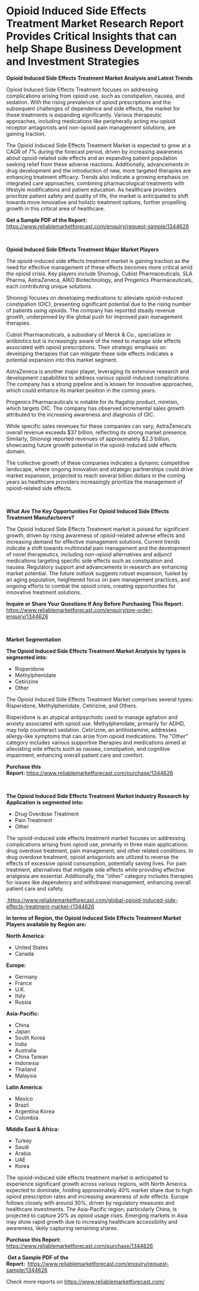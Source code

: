 <p><h1>Opioid Induced Side Effects Treatment Market Research Report Provides Critical Insights that can help Shape Business Development and Investment Strategies</h1></p><p><strong>Opioid Induced Side Effects Treatment Market Analysis and Latest Trends</strong></p>
<p><p>Opioid Induced Side Effects Treatment focuses on addressing complications arising from opioid use, such as constipation, nausea, and sedation. With the rising prevalence of opioid prescriptions and the subsequent challenges of dependence and side effects, the market for these treatments is expanding significantly. Various therapeutic approaches, including medications like peripherally acting mu-opioid receptor antagonists and non-opioid pain management solutions, are gaining traction. </p><p>The Opioid Induced Side Effects Treatment Market is expected to grow at a CAGR of 7% during the forecast period, driven by increasing awareness about opioid-related side effects and an expanding patient population seeking relief from these adverse reactions. Additionally, advancements in drug development and the introduction of new, more targeted therapies are enhancing treatment efficacy. Trends also indicate a growing emphasis on integrated care approaches, combining pharmacological treatments with lifestyle modifications and patient education. As healthcare providers prioritize patient safety and quality of life, the market is anticipated to shift towards more innovative and holistic treatment options, further propelling growth in this critical area of healthcare.</p></p>
<p><strong>Get a Sample PDF of the Report:&nbsp;</strong> <a href="https://www.reliablemarketforecast.com/enquiry/request-sample/1344626?utm_campaign=2950&utm_medium=2&utm_source=Github&utm_content=ia&utm_term=24032025&utm_id=opioid-induced-side-effects-treatment">https://www.reliablemarketforecast.com/enquiry/request-sample/1344626</a></p>
<p>&nbsp;</p>
<p><strong>Opioid Induced Side Effects Treatment Major Market Players</strong></p>
<p><p>The opioid-induced side effects treatment market is gaining traction as the need for effective management of these effects becomes more critical amid the opioid crisis. Key players include Shionogi, Cubist Pharmaceuticals, SLA Pharma, AstraZeneca, AIKO Biotechnology, and Progenics Pharmaceuticals, each contributing unique solutions.</p><p>Shionogi focuses on developing medications to alleviate opioid-induced constipation (OIC), presenting significant potential due to the rising number of patients using opioids. The company has reported steady revenue growth, underpinned by the global push for improved pain management therapies. </p><p>Cubist Pharmaceuticals, a subsidiary of Merck & Co., specializes in antibiotics but is increasingly aware of the need to manage side effects associated with opioid prescriptions. Their strategic emphasis on developing therapies that can mitigate these side effects indicates a potential expansion into this market segment.</p><p>AstraZeneca is another major player, leveraging its extensive research and development capabilities to address various opioid-induced complications. The company has a strong pipeline and is known for innovative approaches, which could enhance its market position in the coming years.</p><p>Progenics Pharmaceuticals is notable for its flagship product, mirelsin, which targets OIC. The company has observed incremental sales growth attributed to the increasing awareness and diagnosis of OIC.</p><p>While specific sales revenues for these companies can vary, AstraZeneca’s overall revenue exceeds $37 billion, reflecting its strong market presence. Similarly, Shionogi reported revenues of approximately $2.3 billion, showcasing future growth potential in the opioid-induced side effects domain.</p><p>The collective growth of these companies indicates a dynamic competitive landscape, where ongoing innovation and strategic partnerships could drive market expansion, projected to reach several billion dollars in the coming years as healthcare providers increasingly prioritize the management of opioid-related side effects.</p></p>
<p>&nbsp;</p>
<p><strong>What Are The Key Opportunities For Opioid Induced Side Effects Treatment Manufacturers?</strong></p>
<p><p>The Opioid Induced Side Effects Treatment market is poised for significant growth, driven by rising awareness of opioid-related adverse effects and increasing demand for effective management solutions. Current trends indicate a shift towards multimodal pain management and the development of novel therapeutics, including non-opioid alternatives and adjunct medications targeting specific side effects such as constipation and nausea. Regulatory support and advancements in research are enhancing market potential. The future outlook suggests robust expansion, fueled by an aging population, heightened focus on pain management practices, and ongoing efforts to combat the opioid crisis, creating opportunities for innovative treatment solutions.</p></p>
<p><strong>Inquire or Share Your Questions If Any Before Purchasing This Report:</strong> <a href="https://www.reliablemarketforecast.com/enquiry/pre-order-enquiry/1344626?utm_campaign=2950&utm_medium=2&utm_source=Github&utm_content=ia&utm_term=24032025&utm_id=opioid-induced-side-effects-treatment">https://www.reliablemarketforecast.com/enquiry/pre-order-enquiry/1344626</a></p>
<p>&nbsp;</p>
<p><strong>Market Segmentation</strong></p>
<p><strong>The Opioid Induced Side Effects Treatment Market Analysis by types is segmented into:</strong></p>
<p><ul><li>Risperidone</li><li>Methylphenidate</li><li>Cetirizine</li><li>Other</li></ul></p>
<p><p>The Opioid Induced Side Effects Treatment Market comprises several types: Risperidone, Methylphenidate, Cetirizine, and Others. </p><p>Risperidone is an atypical antipsychotic used to manage agitation and anxiety associated with opioid use. Methylphenidate, primarily for ADHD, may help counteract sedation. Cetirizine, an antihistamine, addresses allergy-like symptoms that can arise from opioid medications. The "Other" category includes various supportive therapies and medications aimed at alleviating side effects such as nausea, constipation, and cognitive impairment, enhancing overall patient care and comfort.</p></p>
<p><strong>Purchase this Report:&nbsp;</strong><a href="https://www.reliablemarketforecast.com/purchase/1344626?utm_campaign=2950&utm_medium=2&utm_source=Github&utm_content=ia&utm_term=24032025&utm_id=opioid-induced-side-effects-treatment">https://www.reliablemarketforecast.com/purchase/1344626</a></p>
<p>&nbsp;</p>
<p><strong>The Opioid Induced Side Effects Treatment Market Industry Research by Application is segmented into:</strong></p>
<p><ul><li>Drug Overdose Treatment</li><li>Pain Treatment</li><li>Other</li></ul></p>
<p><p>The opioid-induced side effects treatment market focuses on addressing complications arising from opioid use, primarily in three main applications: drug overdose treatment, pain management, and other related conditions. In drug overdose treatment, opioid antagonists are utilized to reverse the effects of excessive opioid consumption, potentially saving lives. For pain treatment, alternatives that mitigate side effects while providing effective analgesia are essential. Additionally, the "other" category includes therapies for issues like dependency and withdrawal management, enhancing overall patient care and safety.</p></p>
<p><a href="https://www.reliablemarketforecast.com/global-opioid-induced-side-effects-treatment-market-r1344626?utm_campaign=2950&utm_medium=2&utm_source=Github&utm_content=ia&utm_term=24032025&utm_id=opioid-induced-side-effects-treatment">&nbsp;https://www.reliablemarketforecast.com/global-opioid-induced-side-effects-treatment-market-r1344626</a></p>
<p><strong>In terms of Region, the Opioid Induced Side Effects Treatment Market Players available by Region are:</strong></p>
<p>
    <p> <strong> North America: </strong>
        <ul>
            <li>United States</li>
            <li>Canada</li>
        </ul>
        </p> 
    <p> <strong> Europe: </strong>
        <ul>
            <li>Germany</li>
            <li>France</li>
            <li>U.K.</li>
            <li>Italy</li>
            <li>Russia</li>
        </ul>
        </p> 
    <p> <strong> Asia-Pacific: </strong>
        <ul>
            <li>China</li>
            <li>Japan</li>
            <li>South Korea</li>
            <li>India</li>
            <li>Australia</li>
            <li>China Taiwan</li>
            <li>Indonesia</li>
            <li>Thailand</li>
            <li>Malaysia</li>
        </ul>
        </p> 
    <p> <strong> Latin America: </strong>
        <ul>
            <li>Mexico</li>
            <li>Brazil</li>
            <li>Argentina Korea</li>
            <li>Colombia</li>
        </ul>
        </p> 
    <p> <strong> Middle East & Africa: </strong>
        <ul>
            <li>Turkey</li>
            <li>Saudi</li>
            <li>Arabia</li>
            <li>UAE</li>
            <li>Korea</li>
        </ul>
    </p>
    </p>
<p><p>The opioid-induced side effects treatment market is anticipated to experience significant growth across various regions, with North America expected to dominate, holding approximately 40% market share due to high opioid prescription rates and increasing awareness of side effects. Europe follows closely with around 30%, driven by regulatory measures and healthcare investments. The Asia-Pacific region, particularly China, is projected to capture 20% as opioid usage rises. Emerging markets in Asia may show rapid growth due to increasing healthcare accessibility and awareness, likely capturing remaining shares.</p></p>
<p><strong>Purchase this Report: </strong><a href="https://www.reliablemarketforecast.com/purchase/1344626?utm_campaign=2950&utm_medium=2&utm_source=Github&utm_content=ia&utm_term=24032025&utm_id=opioid-induced-side-effects-treatment">https://www.reliablemarketforecast.com/purchase/1344626</a></p>
<p>&nbsp;<strong>Get a Sample PDF of the Report:&nbsp;&nbsp;</strong><a href="https://www.reliablemarketforecast.com/enquiry/request-sample/1344626?utm_campaign=2950&utm_medium=2&utm_source=Github&utm_content=ia&utm_term=24032025&utm_id=opioid-induced-side-effects-treatment">https://www.reliablemarketforecast.com/enquiry/request-sample/1344626</a></p>
<p><strong></strong></p>
<p>Check more reports on <a href="https://www.reliablemarketforecast.com/?utm_campaign=2950&utm_medium=2&utm_source=Github&utm_content=ia&utm_term=24032025&utm_id=opioid-induced-side-effects-treatment">https://www.reliablemarketforecast.com/</a></p>